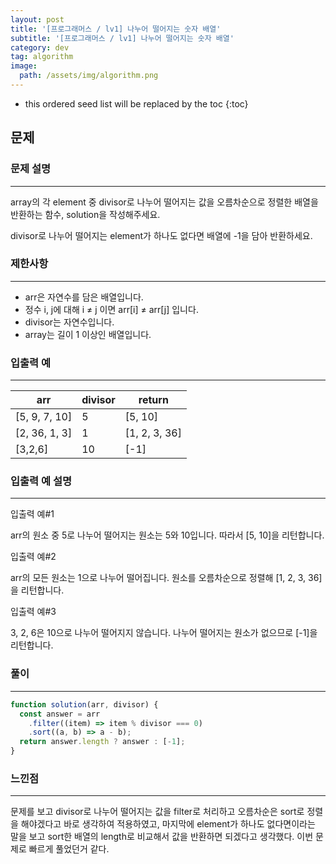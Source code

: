 ```yaml
---
layout: post
title: '[프로그래머스 / lv1] 나누어 떨어지는 숫자 배열'
subtitle: '[프로그래머스 / lv1] 나누어 떨어지는 숫자 배열'
category: dev
tag: algorithm
image:
  path: /assets/img/algorithm.png
---
```


<!-- prettier-ignore -->
* this ordered seed list will be replaced by the toc
{:toc}

## 문제

### **문제 설명**

---

array의 각 element 중 divisor로 나누어 떨어지는 값을 오름차순으로 정렬한 배열을 반환하는 함수, solution을 작성해주세요.

divisor로 나누어 떨어지는 element가 하나도 없다면 배열에 -1을 담아 반환하세요.

### 제한사항

---

- arr은 자연수를 담은 배열입니다.
- 정수 i, j에 대해 i ≠ j 이면 arr[i] ≠ arr[j] 입니다.
- divisor는 자연수입니다.
- array는 길이 1 이상인 배열입니다.

### 입출력 예

---

| arr           | divisor | return        |
| ------------- | ------- | ------------- |
| [5, 9, 7, 10] | 5       | [5, 10]       |
| [2, 36, 1, 3] | 1       | [1, 2, 3, 36] |
| [3,2,6]       | 10      | [-1]          |

### 입출력 예 설명

---

입출력 예#1

arr의 원소 중 5로 나누어 떨어지는 원소는 5와 10입니다. 따라서 [5, 10]을 리턴합니다.

입출력 예#2

arr의 모든 원소는 1으로 나누어 떨어집니다. 원소를 오름차순으로 정렬해 [1, 2, 3, 36]을 리턴합니다.

입출력 예#3

3, 2, 6은 10으로 나누어 떨어지지 않습니다. 나누어 떨어지는 원소가 없으므로 [-1]을 리턴합니다.

### 풀이

---

```jsx
function solution(arr, divisor) {
  const answer = arr
    .filter((item) => item % divisor === 0)
    .sort((a, b) => a - b);
  return answer.length ? answer : [-1];
}
```

### 느낀점

---

문제를 보고 divisor로 나누어 떨어지는 값을 filter로 처리하고 오름차순은 sort로 정렬을 해야겠다고 바로 생각하여 적용하였고, 마지막에 element가 하나도 없다면이라는 말을 보고 sort한 배열의 length로 비교해서 값을 반환하면 되겠다고 생각했다. 이번 문제로 빠르게 풀었던거 같다.
